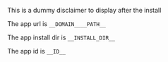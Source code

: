 This is a dummy disclaimer to display after the install

The app url is `__DOMAIN____PATH__`

The app install dir is `__INSTALL_DIR__`

The app id is `__ID__`
